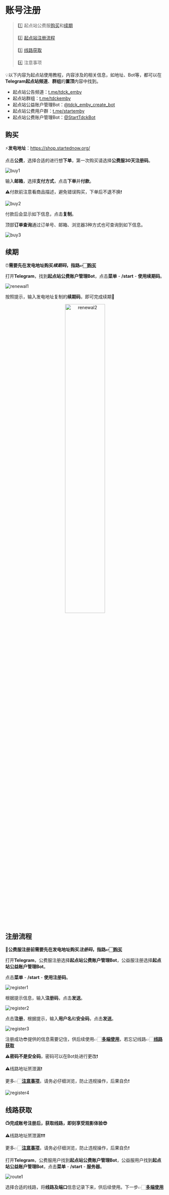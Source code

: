 

# 账号注册

> 1️⃣ 起点站公费服[购买](#购买)和[续期](#续期)  
>
> 2️⃣ [起点站注册流程](#注册流程)
>
> 3️⃣ [线路获取](#线路获取)
>
> 4️⃣ 注意事项



💡以下内容为起点站使用教程，内容涉及的相关信息，如地址、Bot等，都可以在  **Telegram起点站频道**、**群组**的**置顶**内容中找到。

- 起点站公告频道：[t.me/tdck_emby](https://t.me/tdck_emby)
- 起点站群组：[t.me/tdckemby](https://t.me/tdckemby)
- 起点站公益账户管理Bot：[@tdck_emby_create_bot](https://t.me/tdck_emby_create_bot)
- 起点站公费用户群：[t.me/startemby](https://t.me/startemby)
- 起点站公费账户管理Bot：[@StartTdckBot](https://t.me/StartTdckBot)

## 购买

⚡️**发电地址**：<https://shop.startednow.org/>

点击**公费**，选择合适的进行想**下单**，第一次购买请选择**公费服30天注册码**。

![buy1](/public/assets/use/Register/buy1.png)

输入**邮箱**，选择**支付方式**，点击**下单**并**付款**。

⚠️付款前注意看商品描述，避免错误购买，下单后不退不换❗️

![buy2](/public/assets/use/Register/buy2.png)

付款后会显示如下信息，点击**复制**。

顶部**订单查询**通过订单号、邮箱、浏览器3种方式也可查询到如下信息。

![buy3](/public/assets/use/Register/buy3.png)

## 续期

⏰**需要先在发电地址购买*续期码*，指路👉🏻[购买](#购买)**

打开**Telegram**，找到**起点站公费账户管理Bot**，点击**菜单** - **/start** - **使用续期码**。

![renewal1](/public/assets/use/Register/renewal1.png)

按照提示，输入发电地址复制的**续期码**，即可完成续期🤩

<div align="center">
<img src="/public/assets/use/Register/renewal2.png" alt="renewal2" width="50%" height="50%" />
</div>

## 注册流程

**🙎公费服注册前需要先在发电地址购买*注册码*，指路👉🏻[购买](#购买)**

打开**Telegram**，公费服注册选择**起点站公费账户管理Bot**，公益服注册选择**起点站公益账户管理Bot**。

点击**菜单** - **/start** - **使用注册码**。

![register1](/public/assets/use/Register/register1.png)

根据提示信息，输入**注册码**，点击**发送**。

![register2](/public/assets/use/Register/register2.png)

点击**注册**，根据提示，输入**用户名**和**安全码**，点击**发送**。

![register3](/public/assets/use/Register/register3.png)

注册成功😎提供的信息需要记住，供后续使用👉🏻[**多端使用**](UserGuide.md)，若忘记线路👉🏻[**线路获取**](#线路获取)

⚠️**密码不是安全码**，密码可以在Bot处进行更改❗️

⚠️线路地址🈲泄漏❗️

更多👉🏻[**注意事项**]()，请务必仔细浏览，防止违规操作，后果自负❗️

![register4](/public/assets/use/Register/register4.png)

## 线路获取

**📺完成账号注册后，获取线路，即刻享受观影体验😎**

⚠️线路地址🈲泄漏❗️❗️❗️

更多👉🏻[**注意事项**]()，请务必仔细浏览，防止违规操作，后果自负❗️

打开**Telegram**，公费服用户找到**起点站公费账户管理Bot**，公益服用户找到**起点站公益账户管理Bot**，点击**菜单** - **/start** - **服务器**。

![route1](/public/assets/use/Register/route1.png)

选择合适的线路，将**线路及端口**信息记录下来，供后续使用。下一步👉🏻[**多端使用**](UserGuide.md)
